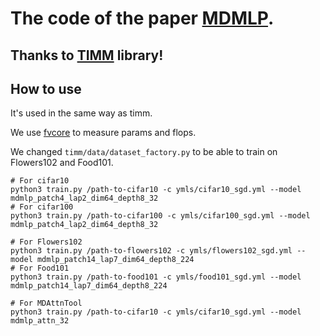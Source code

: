 # The code of the paper [MDMLP](https://arxiv.org/abs/2205.14477).

## Thanks to [TIMM](https://github.com/rwightman/pytorch-image-models) library!

## How to use

It's used in the same way as timm.

We use [fvcore](https://github.com/facebookresearch/fvcore) to measure params and flops.

We changed `timm/data/dataset_factory.py` to be able to train on Flowers102 and Food101.

```
# For cifar10
python3 train.py /path-to-cifar10 -c ymls/cifar10_sgd.yml --model mdmlp_patch4_lap2_dim64_depth8_32
# For cifar100
python3 train.py /path-to-cifar100 -c ymls/cifar100_sgd.yml --model mdmlp_patch4_lap2_dim64_depth8_32

# For Flowers102
python3 train.py /path-to-flowers102 -c ymls/flowers102_sgd.yml --model mdmlp_patch14_lap7_dim64_depth8_224
# For Food101
python3 train.py /path-to-food101 -c ymls/food101_sgd.yml --model mdmlp_patch14_lap7_dim64_depth8_224

# For MDAttnTool
python3 train.py /path-to-cifar10 -c ymls/cifar10_sgd.yml --model mdmlp_attn_32
```

